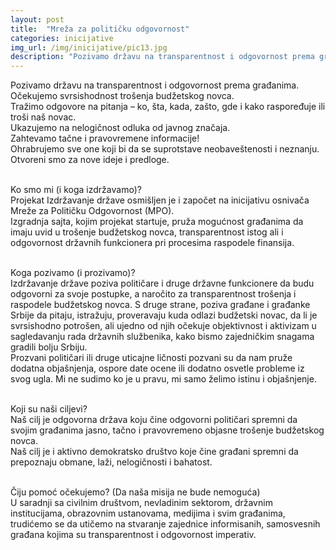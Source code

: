 ```yaml
---
layout: post
title:  "Mreža za političku odgovornost"
categories: inicijative
img_url: /img/inicijative/pic13.jpg
description: "Pozivamo državu na transparentnost i odgovornost prema građanima. Očekujemo svrsishodnost trošenja budžetskog novca. Tražimo odgovore na pitanja – ko, šta, kada, zašto, gde i kako raspoređuje ili troši naš novac. Ukazujemo na nelogičnost odluka od javnog značaja. Zahtevamo tačne i pravovremene informacije! Ohrabrujemo sve one koji bi da se suprotstave neobaveštenosti i neznanju. Otvoreni smo"
---
```

<div class="justify">
Pozivamo državu na transparentnost i odgovornost prema građanima.
Očekujemo svrsishodnost trošenja budžetskog novca. <br/>
Tražimo odgovore na pitanja – ko, šta, kada, zašto, gde i kako raspoređuje ili troši naš novac. <br/>
Ukazujemo na nelogičnost odluka od javnog značaja. <br/>
Zahtevamo tačne i pravovremene informacije! <br/>
Ohrabrujemo sve one koji bi da se suprotstave neobaveštenosti i neznanju. <br/>
Otvoreni smo za nove ideje i predloge. <br/><br/>

Ko smo mi (i koga izdržavamo)?<br/>
Projekat Izdržavanje države osmišljen je i započet na inicijativu osnivača Mreže za Političku Odgovornost (MPO).<br/>
Izgradnja sajta, kojim projekat startuje, pruža mogućnost građanima da imaju uvid u trošenje budžetskog novca, transparentnost istog ali i odgovornost državnih funkcionera pri procesima raspodele finansija.<br/><br/>

Koga pozivamo (i prozivamo)?<br/>
Izdržavanje države poziva političare i druge državne funkcionere da budu odgovorni za svoje postupke, a naročito za transparentnost trošenja i raspodele budžetskog novca. S druge strane, poziva građane i građanke Srbije da pitaju, istražuju, proveravaju kuda odlazi budžetski novac, da li je svrsishodno potrošen, ali ujedno od njih očekuje objektivnost i aktivizam u sagledavanju rada državnih službenika, kako bismo zajedničkim snagama gradili bolju Srbiju.<br/>
Prozvani političari ili druge uticajne ličnosti pozvani su da nam pruže dodatna objašnjenja, ospore date ocene ili dodatno osvetle probleme iz svog ugla. Mi ne sudimo ko je u pravu, mi samo želimo istinu i objašnjenje.<br/><br/>

Koji su naši ciljevi?<br/>
Naš cilj je odgovorna država koju čine odgovorni političari spremni da svojim građanima jasno, tačno i pravovremeno objasne trošenje budžetskog novca.<br/>
Naš cilj je i aktivno demokratsko društvo koje čine građani spremni da prepoznaju obmane, laži, nelogičnosti i bahatost.<br/> <br/>

Čiju pomoć očekujemo? (Da naša misija ne bude nemoguća)<br/>
U saradnji sa civilnim društvom, nevladinim sektorom, državnim institucijama, obrazovnim ustanovama, medijima i svim građanima, trudićemo se da utičemo na stvaranje zajednice informisanih, samosvesnih građana kojima su transparentnost i odgovornost imperativ.<br/>
</div>